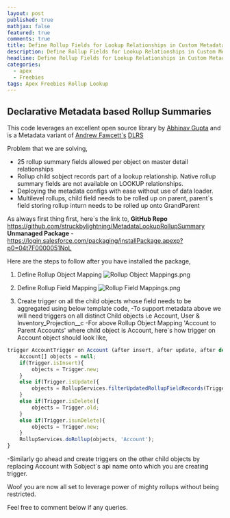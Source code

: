 ```yaml
---
layout: post
published: true
mathjax: false
featured: true
comments: true
title: Define Rollup Fields for Lookup Relationships in Custom Metadata
description: Define Rollup Fields for Lookup Relationships in Custom Metadata
headline: Define Rollup Fields for Lookup Relationships in Custom Metadata
categories:
  - apex
  - Freebies
tags: Apex Freebies Rollup Lookup
---
```

## Declarative Metadata based Rollup Summaries

This code leverages an excellent open source library by [Abhinav Gupta](https://twitter.com/abhinavguptas) and is a Metadata variant of [Andrew Fawcett\`s](https://twitter.com/andyinthecloud) [DLRS](https://github.com/afawcett/declarative-lookup-rollup-summaries) 

Problem that we are solving,

- 25 rollup summary fields allowed per object on master detail relationships
- Rollup child sobject records part of a lookup relationship. Native rollup summary fields are not available on LOOKUP relationships.
- Deploying the metadata configs with ease without use of data loader.
- Multilevel rollups, child field needs to be rolled up on parent, parent\`s field storing rollup inturn needs to be rolled up onto GrandParent

As always first thing first, here\`s the link to,
**GitHub Repo** https://github.com/struckbylightning/MetadataLookupRollupSummary
**Unmanaged Package** - https://login.salesforce.com/packaging/installPackage.apexp?p0=04t7F0000051NoL

Here are the steps to follow after you have installed the package,

1. Define Rollup Object Mapping
![Rollup Object Mappings.png]({{site.baseurl}}/images/Rollup%20Object%20Mappings.png)

2. Define Rollup Field Mapping
![Rollup Field Mappings.png]({{site.baseurl}}/images/Rollup%20Field%20Mappings.png)

3. Create trigger on all the child objects whose field needs to be aggregated using below template code,
 -To support metadata above we will need triggers on all distinct Child objects i.e Account, User & Inventory_Projection__c
  -For above Rollup Object Mapping 'Account to Parent Accounts' where child object is Account, here\`s how trigger on Account object should look like, 
```javascript
trigger AccountTrigger on Account (after insert, after update, after delete, after undelete) {
    Account[] objects = null;  
    if(Trigger.isInsert){
        objects = Trigger.new;        
    }
    else if(Trigger.isUpdate){
        objects = RollupServices.filterUpdatedRollupFieldRecords(Trigger.new, Trigger.oldMap, 'Account');        
    }    
    else if(Trigger.isDelete){
        objects = Trigger.old;
    }    
    else if(Trigger.isunDelete){
        objects = Trigger.new;
    }
    RollupServices.doRollup(objects, 'Account');
}
```
-Similarly go ahead and create triggers on the other child objects by replacing Account with Sobject\`s api name onto which you are creating trigger.

Woof you are now all set to leverage power of mighty rollups without being restricted.

Feel free to comment below if any queries.
